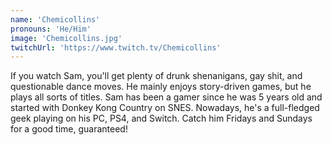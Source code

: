 ```yaml
---
name: 'Chemicollins'
pronouns: 'He/Him'
image: 'Chemicollins.jpg'
twitchUrl: 'https://www.twitch.tv/Chemicollins'
---
```


If you watch Sam, you'll get plenty of drunk shenanigans, gay shit, and questionable dance moves. He mainly enjoys story-driven games, but he plays all sorts of titles. Sam has been a gamer since he was 5 years old and started with Donkey Kong Country on SNES. Nowadays, he's a full-fledged geek playing on his PC, PS4, and Switch. Catch him Fridays and Sundays for a good time, guaranteed!
